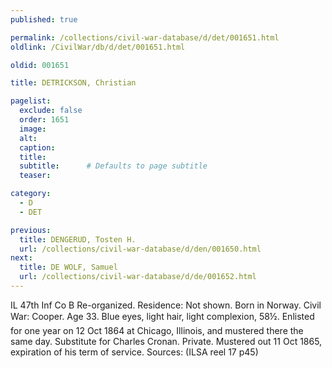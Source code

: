 ```yaml
---
published: true

permalink: /collections/civil-war-database/d/det/001651.html
oldlink: /CivilWar/db/d/det/001651.html

oldid: 001651

title: DETRICKSON, Christian

pagelist:
  exclude: false
  order: 1651
  image: 
  alt:
  caption:
  title:
  subtitle:      # Defaults to page subtitle
  teaser:

category: 
  - D 
  - DET

previous:
  title: DENGERUD, Tosten H.
  url: /collections/civil-war-database/d/den/001650.html  
next:
  title: DE WOLF, Samuel
  url: /collections/civil-war-database/d/de/001652.html   
---
```

IL 47th Inf Co B Re-organized. Residence: Not shown. Born in Norway. Civil War: Cooper. Age 33. Blue eyes, light hair, light complexion, 5&#146;8&frac12;&#148;. Enlisted for one year on 12 Oct 1864 at Chicago, Illinois, and mustered there the same day. Substitute for Charles Cronan. Private. Mustered out 11 Oct 1865, expiration of his term of service. Sources: (ILSA reel 17 p45)